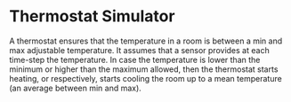 Thermostat Simulator
===
A thermostat ensures that the temperature in a room is between a min and max adjustable temperature. It assumes that a sensor provides at each time-step the temperature.
In case the temperature is lower than the minimum or higher than the maximum allowed, then the thermostat starts heating, or respectively, starts cooling the room up to a mean temperature (an average between min and max).
